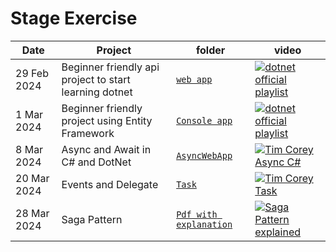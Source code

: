 # Stage Exercise 

Date | Project | folder | video | 
|--- | --- | --- | --- |
| 29 Feb 2024 | Beginner friendly api project to start learning dotnet | [`web app`](https://github.com/alessiotucci/Intership-at-Indra-/tree/main/MyWebApp) | [![dotnet official playlist](https://ytcards.demolab.com/?id=OmUuR4GiwIE&ab_channel=dotnet&title=Introduction+to+API+with+.NET&lang=en&background_color=%230d1117&title_color=%23ffffff&stats_color=%23dedede&width=250&duration=150 "api with dotnet")](https://youtu.be/FNJpXWPka30?feature=shared)| 
| 1 Mar 2024 | Beginner friendly project using Entity Framework | [`Console app`](https://github.com/alessiotucci/Intership-at-Indra-/tree/main/NetflixClone) | [![dotnet official playlist](https://ytcards.demolab.com/?id=FNJpXWPka30&ab_channel=Just+pick+and+learn&title=Part1:+what+is+entity+Framework&lang=en&background_color=%230d1117&title_color=%23ffffff&stats_color=%23dedede&width=250&duration=186 "Entity Framework")](https://youtu.be/FNJpXWPka30?feature=shared) |
| 8 Mar 2024 | Async and Await in C# and DotNet | [`AsyncWebApp`](https://github.com/alessiotucci/Intership-at-Indra-/tree/main/Async_Await)| [![Tim Corey Async C#](https://ytcards.demolab.com/?id=2moh18sh5p4&ab_channel=IAmTimCorey&duration=2337&title=Csharp+Async+Await "Async Await")](https://youtu.be/2moh18sh5p4?feature=shared)
| 20 Mar 2024 | Events and Delegate | [`Task`](https://github.com/alessiotucci/Intership-at-Indra-/tree/main/EventExample) | [![Tim Corey Task](https://ytcards.demolab.com/?id=-1cftB9q1kQ&ab_channel=IAmTimCorey&duration=4152&title=Csharp+Task "Task")](https://youtu.be/-1cftB9q1kQ?feature=shared) |
| 28 Mar 2024 |  Saga Pattern | [`Pdf with explanation`]() | [![Saga Pattern explained](https://ytcards.demolab.com/?id=0W8BtIwh824&ab_channel=Temporalio&duration=1580)](https://youtu.be/0W8BtIwh824?feature=shared) | 

